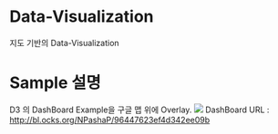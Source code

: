 # Data-Visualization
지도 기반의 Data-Visualization

# Sample 설명 
D3 의 DashBoard Example을 구글 맵 위에 Overlay.
![](https://github.com/pranker/Data-Visualization/blob/master/Samples/simple/simple.png)
DashBoard URL : http://bl.ocks.org/NPashaP/96447623ef4d342ee09b

